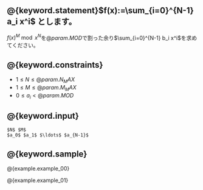 ## @{keyword.statement}$f(x):=\sum_{i=0}^{N-1} a_i x^i$ とします。
$f(x)^M \bmod x^{N}$を$@{param.MOD}$で割った余り$\sum_{i=0}^{N-1} b_i x^i$を求めてください。

## @{keyword.constraints}

- $1 \leq N \leq @{param.N_MAX}$
- $1 \leq M \leq @{param.M_MAX}$
- $0 \leq a_i < @{param.MOD}$

## @{keyword.input}

```
$N$ $M$
$a_0$ $a_1$ $\ldots$ $a_{N-1}$
```

## @{keyword.sample}

@{example.example_00}

@{example.example_01}
